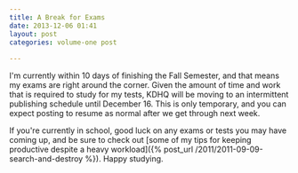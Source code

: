 ```yaml
---
title: A Break for Exams
date: 2013-12-06 01:41
layout: post
categories: volume-one post
 
---
```



I'm currently within 10 days of finishing the Fall Semester, and that means my exams are right around the corner. Given the amount of time and work that is required to study for my tests, KDHQ will be moving to an intermittent publishing schedule until December 16. This is only temporary, and you can expect posting to resume as normal after we get through next week.

If you're currently in school, good luck on any exams or tests you may have coming up, and be sure to check out [some of my tips for keeping productive despite a heavy workload]({% post_url /2011/2011-09-09-search-and-destroy %}). Happy studying.
